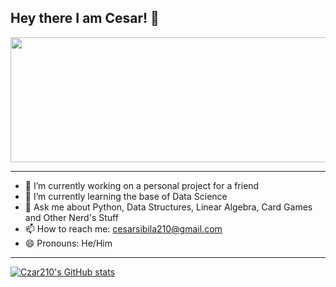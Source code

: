 ## Hey there I am Cesar! 👋


<img src = "https://github.com/Czar210/Czar210/assets/66441784/99a56b09-81c2-4b4d-aafd-ec2eaae51544" width="1050" height="200">



---


- 🔭 I’m currently working on a personal project for a friend
- 🌱 I’m currently learning the base of Data Science
- 💬 Ask me about Python, Data Structures, Linear Algebra, Card Games and Other Nerd's Stuff
- 📫 How to reach me: cesarsibila210@gmail.com
- 😄 Pronouns: He/Him


---

[![Czar210's GitHub stats](https://github-readme-stats.vercel.app/api?username=Czar210&show_icons=true&theme=default&width=2050&height=500)](https://github.com/Czar210/github-readme-stats)
